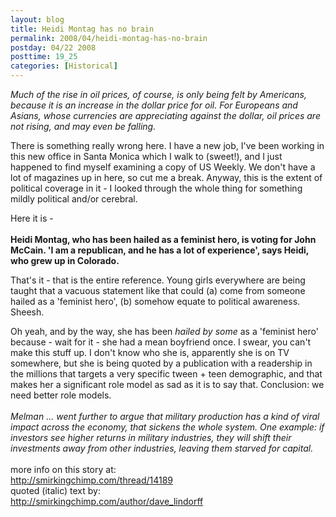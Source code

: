```yaml
---
layout: blog
title: Heidi Montag has no brain
permalink: 2008/04/heidi-montag-has-no-brain
postday: 04/22 2008
posttime: 19_25
categories: [Historical]
---
```


<p><i>Much of the rise in oil prices, of course, is only being felt by Americans, because it is an increase in the dollar price for oil. For Europeans and Asians, whose currencies are appreciating against the dollar, oil prices are not rising, and may even be falling.</i></p>

<p>There is something really wrong here. I have a new job, I've been working in this new office in Santa Monica which I walk to (sweet!), and I just happened to find myself examining a copy of US Weekly. We don't have a lot of magazines up in here, so cut me a break. Anyway, this is the extent of political coverage in it - I looked through the whole thing for something mildly political and/or cerebral.</p>
<p>Here it is -<br />
<b><br />
Heidi Montag, who has been hailed as a feminist hero, is voting for John McCain. 'I am a republican, and he has a lot of experience', says Heidi, who grew up in Colorado. </b></p>
<p>That's it - that is the entire reference. Young girls everywhere are being taught that a vacuous statement like that could (a) come from someone hailed as a 'feminist hero', (b) somehow equate to political awareness. Sheesh.</p>
<p>Oh yeah, and by the way, she has been <i>hailed by some</i> as a 'feminist hero' because - wait for it - she had a mean boyfriend once. I swear, you can't make this stuff up. I don't know who she is, apparently she is on TV somewhere, but she is being quoted by a publication with a readership in the millions that targets a very specific tween + teen demographic, and that makes her a significant role model as sad as it is to say that. Conclusion: we need better role models.<br />
<i><br />
Melman ... went further to argue that military production has a kind of viral impact across the economy, that sickens the whole system. One example: if investors see higher returns in military industries, they will shift their investments away from other industries, leaving them starved for capital.<br />
</i><br />
more info on this story at:<br />
<a href="http://smirkingchimp.com/thread/14189" title="http://smirkingchimp.com/thread/14189">http://smirkingchimp.com/thread/14189</a><br />
quoted (italic) text by:<br />
<a href="http://smirkingchimp.com/author/dave_lindorff" title="http://smirkingchimp.com/author/dave_lindorff">http://smirkingchimp.com/author/dave_lindorff</a></p>
